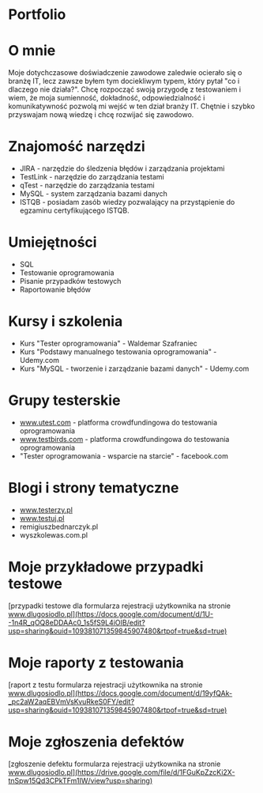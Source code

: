 # Portfolio

# O mnie

Moje dotychczasowe doświadczenie zawodowe zaledwie ocierało się o branżę IT, lecz zawsze byłem tym dociekliwym typem, który pytał "co i dlaczego nie działa?". Chcę rozpocząć swoją przygodę z testowaniem i wiem, że moja sumienność, dokładność, odpowiedzialność i komunikatywność pozwolą mi wejść w ten dział branży IT. Chętnie i szybko przyswajam nową wiedzę i chcę rozwijać się zawodowo.

# Znajomość narzędzi
* JIRA - narzędzie do śledzenia błędów i zarządzania projektami
* TestLink - narzędzie do zarządzania testami
* qTest - narzędzie do zarządzania testami
* MySQL - system zarządzania bazami danych
* ISTQB - posiadam zasób wiedzy pozwalający na przystąpienie do egzaminu certyfikującego ISTQB.

# Umiejętności
* SQL
* Testowanie oprogramowania
* Pisanie przypadków testowych
* Raportowanie błędów

# Kursy i szkolenia
* Kurs "Tester oprogramowania" - Waldemar Szafraniec
* Kurs "Podstawy manualnego testowania oprogramowania" - Udemy.com
* Kurs "MySQL - tworzenie i zarządzanie bazami danych" - Udemy.com

# Grupy testerskie
* www.utest.com - platforma crowdfundingowa do testowania oprogramowania
* www.testbirds.com - platforma crowdfundingowa do testowania oprogramowania
* "Tester oprogramowania - wsparcie na starcie" - facebook.com

# Blogi i strony tematyczne
* www.testerzy.pl
* www.testuj.pl
* remigiuszbednarczyk.pl
* wyszkolewas.com.pl

# Moje przykładowe przypadki testowe
[przypadki testowe dla formularza rejestracji użytkownika na stronie www.dlugosiodlo.pl](https://docs.google.com/document/d/1U--1n4R_qOQ8eDDAAc0_1s5fS9L4iOIB/edit?usp=sharing&ouid=109381071359845907480&rtpof=true&sd=true)

# Moje raporty z testowania
[raport z testu formularza rejestracji użytkownika na stronie www.dlugosiodlo.pl](https://docs.google.com/document/d/19yfQAk-_pc2aW2aqEBVmVsKvuRkeS0FY/edit?usp=sharing&ouid=109381071359845907480&rtpof=true&sd=true)

# Moje zgłoszenia defektów
[zgłoszenie defektu formularza rejestracji użytkownika na stronie www.dlugosiodlo.pl](https://drive.google.com/file/d/1FGuKpZzcKi2X-tnSpw15Qd3CPkTFm1IW/view?usp=sharing)
